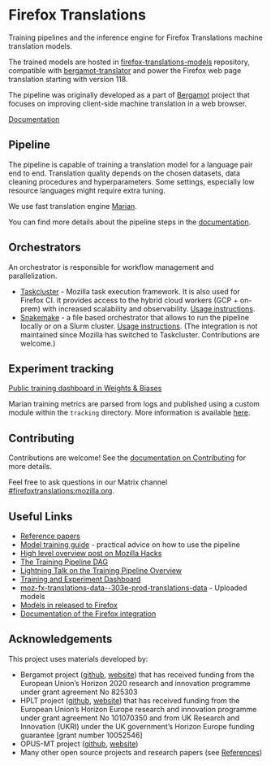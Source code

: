 # Firefox Translations

Training pipelines and the inference engine for Firefox Translations machine translation models.

The trained models are hosted in [firefox-translations-models](https://github.com/mozilla/firefox-translations-models/) repository,
compatible with [bergamot-translator](https://github.com/mozilla/bergamot-translator) and
power the Firefox web page translation starting with version 118.

The pipeline was originally developed as a part of [Bergamot](https://browser.mt/) project  that focuses on improving client-side machine translation in a web browser.

[Documentation](https://mozilla.github.io/translations/)

## Pipeline

The pipeline is capable of training a translation model for a language pair end to end.
Translation quality depends on the chosen datasets, data cleaning procedures and hyperparameters.
Some settings, especially low resource languages might require extra tuning.

We use fast translation engine [Marian](https://marian-nmt.github.io).

You can find more details about the pipeline steps in the [documentation](docs/training/pipeline-steps.md).

## Orchestrators

An orchestrator is responsible for workflow management and parallelization.

- [Taskcluster](https://taskcluster.net/) - Mozilla task execution framework. It is also used for Firefox CI.
  It provides access to the hybrid cloud workers (GCP + on-prem) with increased scalability and observability.
  [Usage instructions](docs/training/task-cluster.md).
- [Snakemake](https://snakemake.github.io/) - a file based orchestrator that allows to run the pipeline locally or on a Slurm cluster.
  [Usage instructions](docs/training/snakemake.md). (The integration is not maintained since Mozilla has switched to Taskcluster. Contributions are welcome.)

## Experiment tracking

[Public training dashboard in Weights & Biases](https://wandb.ai/moz-translations/projects)

Marian training metrics are parsed from logs and published using a custom module within the `tracking` directory.
More information is available [here](docs/training/tracking.md).

## Contributing

Contributions are welcome! See the [documentation on Contributing](docs/contributing/index.md) for more details.

Feel free to ask questions in our Matrix channel [#firefoxtranslations:mozilla.org](https://matrix.to/#/#firefoxtranslations:mozilla.org).

## Useful Links

- [Reference papers](docs/README.md#references)
- [Model training guide](docs/training/README.md) - practical advice on how to use the pipeline
- [High level overview post on Mozilla Hacks](https://hacks.mozilla.org/2022/06/training-efficient-neural-network-models-for-firefox-translations/)
- [The Training Pipeline DAG](https://docs.google.com/presentation/d/1HkypImI_hbA3n1ljU57ZPAzW8PuQqdv2wrXqj688KtQ/edit?slide=id.g3421e8f521e_1_419#slide=id.g3421e8f521e_1_419)
- [Lightning Talk on the Training Pipeline Overview](https://www.youtube.com/watch?v=TfDEAYCeF6s)
- [Training and Experiment Dashboard](https://docs.google.com/spreadsheets/d/1Kiz9xUjo2jpeeVGtaL3jA_cLiCiiyz8GvIoQADMyYqo/edit?gid=0#gid=0)
- [moz-fx-translations-data--303e-prod-translations-data](https://console.cloud.google.com/storage/browser/moz-fx-translations-data--303e-prod-translations-data) - Uploaded models
- [Models in released to Firefox](https://mozilla.github.io/translations/firefox-models/)
- [Documentation of the Firefox integration](https://firefox-source-docs.mozilla.org/toolkit/components/translations/index.html)

## Acknowledgements

This project uses materials developed by:

- Bergamot project ([github](https://github.com/browsermt), [website](https://browser.mt/)) that has received funding from the European Union’s Horizon 2020 research and innovation programme under grant agreement No 825303
- HPLT project ([github](https://github.com/hplt-project), [website](https://hplt-project.org/)) that has received funding from the European Union’s Horizon Europe research and innovation programme under grant agreement No 101070350 and from UK Research and Innovation (UKRI) under the UK government’s Horizon Europe funding guarantee [grant number 10052546]
- OPUS-MT project ([github](https://github.com/Helsinki-NLP/Opus-MT), [website](https://opus.nlpl.eu/))
- Many other open source projects and research papers (see [References](docs/README.md#references))
